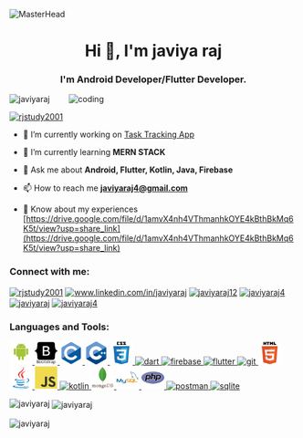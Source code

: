 ![MasterHead](https://1.bp.blogspot.com/-7A4WynwLsMw/XbBpCXG8fHI/AAAAAAAAMt4/uOa1bpLskYgrwGbllhSu2SDj_Mig8SXJQCLcBGAsYHQ/s1600/2000_600px.gif)

<h1 align="center">Hi 👋, I'm javiya raj</h1>
<h3 align="center">I'm Android Developer/Flutter Developer.</h3>

<img src="https://cdn.dribbble.com/users/1162077/screenshots/3848914/programmer.gif" align="right" alt="coding" width="400">


<p align="left"> <img src="https://komarev.com/ghpvc/?username=javiyaraj&label=Profile%20views&color=0e75b6&style=flat" alt="javiyaraj" /> </p>

<p align="left"> <a href="https://twitter.com/rjstudy2001" target="blank"><img src="https://img.shields.io/twitter/follow/rjstudy2001?logo=twitter&style=for-the-badge" alt="rjstudy2001" /></a> </p>

- 🔭 I’m currently working on [Task Tracking App](https://github.com/JAVIYARAJ/task-tracking-app)

- 🌱 I’m currently learning **MERN STACK**

- 💬 Ask me about **Android, Flutter, Kotlin, Java, Firebase**

- 📫 How to reach me **javiyaraj4@gmail.com**

- 📄 Know about my experiences [https://drive.google.com/file/d/1amvX4nh4VThmanhkOYE4kBthBkMq6K5t/view?usp=share_link](https://drive.google.com/file/d/1amvX4nh4VThmanhkOYE4kBthBkMq6K5t/view?usp=share_link)
<h3 align="left">Connect with me:</h3>
<p align="left">
<a href="https://twitter.com/rjstudy2001" target="blank"><img align="center" src="https://raw.githubusercontent.com/rahuldkjain/github-profile-readme-generator/master/src/images/icons/Social/twitter.svg" alt="rjstudy2001" height="30" width="40" /></a>
<a href="https://www.linkedin.com/in/javiyaraj/" target="blank"><img align="center" src="https://raw.githubusercontent.com/rahuldkjain/github-profile-readme-generator/master/src/images/icons/Social/linked-in-alt.svg" alt="www.linkedin.com/in/javiyaraj" height="30" width="40" /></a>
<a href="https://instagram.com/javiyaraj12" target="blank"><img align="center" src="https://raw.githubusercontent.com/rahuldkjain/github-profile-readme-generator/master/src/images/icons/Social/instagram.svg" alt="javiyaraj12" height="30" width="40" /></a>
<a href="https://www.hackerrank.com/javiyaraj4" target="blank"><img align="center" src="https://raw.githubusercontent.com/rahuldkjain/github-profile-readme-generator/master/src/images/icons/Social/hackerrank.svg" alt="javiyaraj4" height="30" width="40" /></a>
<a href="https://www.leetcode.com/javiyaraj" target="blank"><img align="center" src="https://raw.githubusercontent.com/rahuldkjain/github-profile-readme-generator/master/src/images/icons/Social/leet-code.svg" alt="javiyaraj" height="30" width="40" /></a>
<a href="https://auth.geeksforgeeks.org/user/javiyaraj4" target="blank"><img align="center" src="https://raw.githubusercontent.com/rahuldkjain/github-profile-readme-generator/master/src/images/icons/Social/geeks-for-geeks.svg" alt="javiyaraj4" height="30" width="40" /></a>
</p>

<h3 align="left">Languages and Tools:</h3>
<p align="left"> <a href="https://developer.android.com" target="_blank" rel="noreferrer"> <img src="https://raw.githubusercontent.com/devicons/devicon/master/icons/android/android-original-wordmark.svg" alt="android" width="40" height="40"/> </a> <a href="https://getbootstrap.com" target="_blank" rel="noreferrer"> <img src="https://raw.githubusercontent.com/devicons/devicon/master/icons/bootstrap/bootstrap-plain-wordmark.svg" alt="bootstrap" width="40" height="40"/> </a> <a href="https://www.cprogramming.com/" target="_blank" rel="noreferrer"> <img src="https://raw.githubusercontent.com/devicons/devicon/master/icons/c/c-original.svg" alt="c" width="40" height="40"/> </a> <a href="https://www.w3schools.com/cpp/" target="_blank" rel="noreferrer"> <img src="https://raw.githubusercontent.com/devicons/devicon/master/icons/cplusplus/cplusplus-original.svg" alt="cplusplus" width="40" height="40"/> </a> <a href="https://www.w3schools.com/css/" target="_blank" rel="noreferrer"> <img src="https://raw.githubusercontent.com/devicons/devicon/master/icons/css3/css3-original-wordmark.svg" alt="css3" width="40" height="40"/> </a> <a href="https://dart.dev" target="_blank" rel="noreferrer"> <img src="https://www.vectorlogo.zone/logos/dartlang/dartlang-icon.svg" alt="dart" width="40" height="40"/> </a> <a href="https://firebase.google.com/" target="_blank" rel="noreferrer"> <img src="https://www.vectorlogo.zone/logos/firebase/firebase-icon.svg" alt="firebase" width="40" height="40"/> </a> <a href="https://flutter.dev" target="_blank" rel="noreferrer"> <img src="https://www.vectorlogo.zone/logos/flutterio/flutterio-icon.svg" alt="flutter" width="40" height="40"/> </a> <a href="https://git-scm.com/" target="_blank" rel="noreferrer"> <img src="https://www.vectorlogo.zone/logos/git-scm/git-scm-icon.svg" alt="git" width="40" height="40"/> </a> <a href="https://www.w3.org/html/" target="_blank" rel="noreferrer"> <img src="https://raw.githubusercontent.com/devicons/devicon/master/icons/html5/html5-original-wordmark.svg" alt="html5" width="40" height="40"/> </a> <a href="https://www.java.com" target="_blank" rel="noreferrer"> <img src="https://raw.githubusercontent.com/devicons/devicon/master/icons/java/java-original.svg" alt="java" width="40" height="40"/> </a> <a href="https://developer.mozilla.org/en-US/docs/Web/JavaScript" target="_blank" rel="noreferrer"> <img src="https://raw.githubusercontent.com/devicons/devicon/master/icons/javascript/javascript-original.svg" alt="javascript" width="40" height="40"/> </a> <a href="https://kotlinlang.org" target="_blank" rel="noreferrer"> <img src="https://www.vectorlogo.zone/logos/kotlinlang/kotlinlang-icon.svg" alt="kotlin" width="40" height="40"/> </a> <a href="https://www.mongodb.com/" target="_blank" rel="noreferrer"> <img src="https://raw.githubusercontent.com/devicons/devicon/master/icons/mongodb/mongodb-original-wordmark.svg" alt="mongodb" width="40" height="40"/> </a> <a href="https://www.mysql.com/" target="_blank" rel="noreferrer"> <img src="https://raw.githubusercontent.com/devicons/devicon/master/icons/mysql/mysql-original-wordmark.svg" alt="mysql" width="40" height="40"/> </a> <a href="https://www.php.net" target="_blank" rel="noreferrer"> <img src="https://raw.githubusercontent.com/devicons/devicon/master/icons/php/php-original.svg" alt="php" width="40" height="40"/> </a> <a href="https://postman.com" target="_blank" rel="noreferrer"> <img src="https://www.vectorlogo.zone/logos/getpostman/getpostman-icon.svg" alt="postman" width="40" height="40"/> </a> <a href="https://www.sqlite.org/" target="_blank" rel="noreferrer"> <img src="https://www.vectorlogo.zone/logos/sqlite/sqlite-icon.svg" alt="sqlite" width="40" height="40"/> </a> </p>


<p><img align="left" src="https://github-readme-stats.vercel.app/api/top-langs?username=javiyaraj&show_icons=true&locale=en&layout=compact" alt="javiyaraj" /></p>

<p>&nbsp;<img align="center" src="https://github-readme-stats.vercel.app/api?username=javiyaraj&show_icons=true&locale=en" alt="javiyaraj" /></p>

<p><img align="center" src="https://github-readme-streak-stats.herokuapp.com/?user=javiyaraj&" alt="javiyaraj" /></p>
